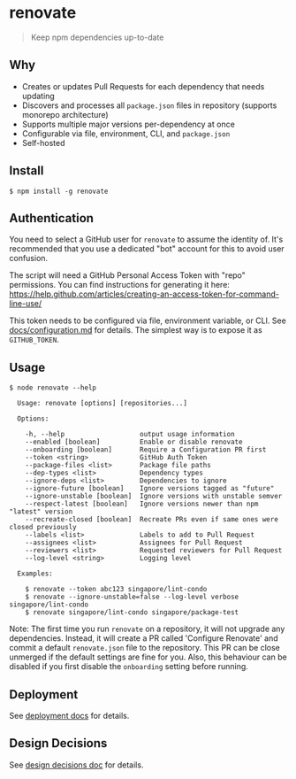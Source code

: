 # renovate

> Keep npm dependencies up-to-date

##  Why

- Creates or updates Pull Requests for each dependency that needs updating
- Discovers and processes all `package.json` files in repository (supports monorepo architecture)
- Supports multiple major versions per-dependency at once
- Configurable via file, environment, CLI, and `package.json`
- Self-hosted

## Install

```
$ npm install -g renovate
```

## Authentication

You need to select a GitHub user for `renovate` to assume the identity of. It's recommended that you use a dedicated "bot" account for this to avoid user confusion.

The script will need a GitHub Personal Access Token with "repo" permissions. You can find instructions for generating it here: https://help.github.com/articles/creating-an-access-token-for-command-line-use/

This token needs to be configured via file, environment variable, or CLI. See [docs/configuration.md](docs/configuration.md) for details.
The simplest way is to expose it as `GITHUB_TOKEN`.

## Usage

```
$ node renovate --help

  Usage: renovate [options] [repositories...]

  Options:

    -h, --help                   output usage information
    --enabled [boolean]          Enable or disable renovate
    --onboarding [boolean]       Require a Configuration PR first
    --token <string>             GitHub Auth Token
    --package-files <list>       Package file paths
    --dep-types <list>           Dependency types
    --ignore-deps <list>         Dependencies to ignore
    --ignore-future [boolean]    Ignore versions tagged as "future"
    --ignore-unstable [boolean]  Ignore versions with unstable semver
    --respect-latest [boolean]   Ignore versions newer than npm "latest" version
    --recreate-closed [boolean]  Recreate PRs even if same ones were closed previously
    --labels <list>              Labels to add to Pull Request
    --assignees <list>           Assignees for Pull Request
    --reviewers <list>           Requested reviewers for Pull Request
    --log-level <string>         Logging level

  Examples:

    $ renovate --token abc123 singapore/lint-condo
    $ renovate --ignore-unstable=false --log-level verbose singapore/lint-condo
    $ renovate singapore/lint-condo singapore/package-test
```

Note: The first time you run `renovate` on a repository, it will not upgrade any dependencies. Instead, it will create a PR called 'Configure Renovate' and commit a default `renovate.json` file to the repository. This PR can be close unmerged if the default settings are fine for you. Also, this behaviour can be disabled if you first disable the `onboarding` setting before running.

## Deployment

See [deployment docs](docs/deployment.md) for details.

## Design Decisions

See [design decisions doc](docs/design-decisions.md) for details.
